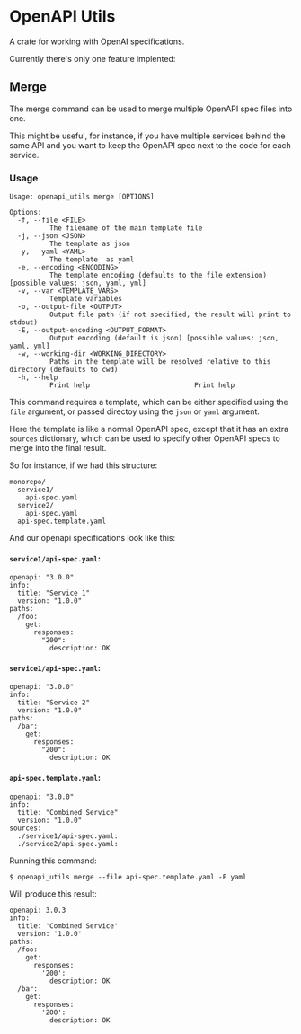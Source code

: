 # OpenAPI Utils

A crate for working with OpenAI specifications.

Currently there's only one feature implented:

## Merge

The merge command can be used to merge multiple OpenAPI spec files into one.

This might be useful, for instance, if you have multiple services behind the same API and you want to keep the OpenAPI spec next to the code for each service.

### Usage

```
Usage: openapi_utils merge [OPTIONS]

Options:
  -f, --file <FILE>
          The filename of the main template file
  -j, --json <JSON>
          The template as json
  -y, --yaml <YAML>
          The template  as yaml
  -e, --encoding <ENCODING>
          The template encoding (defaults to the file extension) [possible values: json, yaml, yml]
  -v, --var <TEMPLATE_VARS>
          Template variables
  -o, --output-file <OUTPUT>
          Output file path (if not specified, the result will print to stdout)
  -E, --output-encoding <OUTPUT_FORMAT>
          Output encoding (default is json) [possible values: json, yaml, yml]
  -w, --working-dir <WORKING_DIRECTORY>
          Paths in the template will be resolved relative to this directory (defaults to cwd)
  -h, --help
          Print help                          Print help
```

This command requires a template, which can be either specified using the `file` argument, or passed directoy using the `json` or `yaml` argument.

Here the template is like a normal OpenAPI spec, except that it has an extra `sources` dictionary, which can be used to specify other OpenAPI specs to merge into the final result.

So for instance, if we had this structure:

```
monorepo/
  service1/
    api-spec.yaml
  service2/
    api-spec.yaml
  api-spec.template.yaml
```

And our openapi specifications look like this:

#### `service1/api-spec.yaml`:

```
openapi: "3.0.0"
info:
  title: "Service 1"
  version: "1.0.0"
paths:
  /foo:
    get:
      responses:
        "200":
          description: OK
```

#### `service1/api-spec.yaml`:
```
openapi: "3.0.0"
info:
  title: "Service 2"
  version: "1.0.0"
paths:
  /bar:
    get:
      responses:
        "200":
          description: OK
```

#### `api-spec.template.yaml`:

```
openapi: "3.0.0"
info:
  title: "Combined Service"
  version: "1.0.0"
sources:
  ./service1/api-spec.yaml:
  ./service2/api-spec.yaml:
```

Running this command:

```
$ openapi_utils merge --file api-spec.template.yaml -F yaml
```

Will produce this result:

```
openapi: 3.0.3
info:
  title: 'Combined Service'
  version: '1.0.0'
paths:
  /foo:
    get:
      responses:
        '200':
          description: OK
  /bar:
    get:
      responses:
        '200':
          description: OK
```
